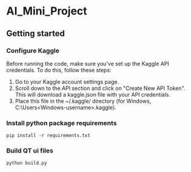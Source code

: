 # AI_Mini_Project


## Getting started

### Configure Kaggle
Before running the code, make sure you've set up the Kaggle API credentials. To do this, follow these steps:

1. Go to your Kaggle account settings page.
2. Scroll down to the API section and click on "Create New API Token". This will download a kaggle.json file with your API credentials.
3. Place this file in the ~/.kaggle/ directory (for Windows, C:\Users\<Windows-username>\.kaggle\).

### Install python package requirements
    pip install -r requirements.txt

### Build QT ui files
    python build.py

